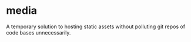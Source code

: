 # media

A temporary solution to hosting static assets without polluting git repos of code bases unnecessarily.
